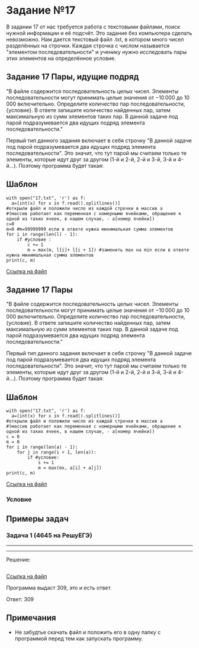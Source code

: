 # Задание №17
В задании 17 от нас требуется работа с текстовыми файлами, поиск нужной информации и её подсчёт. Это задание без компьютера сделать невозможно.
Нам дается текстовый файл .txt, в котором много чисел разделённых на строчки. Каждая строчка с числом называется "элементом последовательности" и ученику нужно исследовать пары этих элементов на определённое условие.

## Задание 17 Пары, идущие подряд
"В файле содержится последовательность целых чисел. Элементы последовательности могут принимать целые значения от −10 000 до 10 000 включительно. Определите количество пар последовательности, {условие}. В ответе запишите количество найденных пар, затем максимальную из сумм элементов таких пар. В данной задаче под парой подразумевается два идущих подряд элемента последовательности."

Первый тип данного задания включает в себя строчку "В данной задаче под парой подразумевается два идущих подряд элемента последовательности". Это значит, что тут парой мы считаем только те элементы, которые идут друг за другом (1-й и 2-й, 2-й и 3-й, 3-й и 4-й...). Поэтому программа будет такая:

## Шаблон
```
with open("17.txt", 'r') as f:
  a=[int(x) for x in f.read().splitlines()] 
#открыли файл и положили число из каждой строчки в массив a 
#(массив работает как переменная с номерными ячейками, обращение к одной из таких ячеек, в нашем случае, - a[номер ячейки])
с=0
m=0 #m=99999999 если в ответе нужна минимальная сумма элементов
for i in range(len(l) - 1):
    if #условие :
        c += 1
        m = max(m, l[i]+ l[i + 1]) #заменить max на min если в ответе нужна минимальная сумма элементов
print(c, m)
```

[Ссылка на файл](https://github.com/fagirton/Inf_EGE_templates/blob/75a9354c493c21a3da27931b2fb8aae7747945df/templates/ex16-template.py)

## Задание 17 Пары
"В файле содержится последовательность целых чисел. Элементы последовательности могут принимать целые значения от −10 000 до 10 000 включительно. Определите количество пар последовательности, {условие}. В ответе запишите количество найденных пар, затем максимальную из сумм элементов таких пар. В данной задаче под парой подразумевается два идущих подряд элемента последовательности."

Первый тип данного задания включает в себя строчку "В данной задаче под парой подразумевается два идущих подряд элемента последовательности". Это значит, что тут парой мы считаем только те элементы, которые идут друг за другом (1-й и 2-й, 2-й и 3-й, 3-й и 4-й...). Поэтому программа будет такая:

## Шаблон
```
with open("17.txt", 'r') as f:
  a=[int(x) for x in f.read().splitlines()] 
#открыли файл и положили число из каждой строчки в массив a 
#(массив работает как переменная с номерными ячейками, обращение к одной из таких ячеек, в нашем случае, - a[номер ячейки])
с = 0
m = 0
for i in range(len(a) - 1):
    for j in range(i + 1, len(a)):
        if #условие:
            s += 1
            m = max(mx, a[i] + a[j])
print(с, m)
```

[Ссылка на файл](https://github.com/fagirton/Inf_EGE_templates/blob/75a9354c493c21a3da27931b2fb8aae7747945df/templates/ex16-template.py)

### Условие



## Примеры задач
### Задача 1 (4645 на РешуЕГЭ)
***

***

Решение:
```

```
[Ссылка на файл](https://github.com/fagirton/Inf_EGE_templates/blob/066697ae0a2d75d216b0e4e543b11e91b93c5f7a/examples/ex16-example.py)

Программа выдаст 309, это и есть ответ.

Ответ: 309


## Примечания
- Не забудтье скачать файл и положить его в одну папку с программой перед тем как запускать программу.
